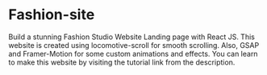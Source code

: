 # Fashion-site
Build a stunning Fashion Studio Website Landing page with React JS. This website is created using locomotive-scroll for smooth scrolling. Also, GSAP and Framer-Motion for some custom animations and effects. You can learn to make this website by visiting the tutorial link from the description.
